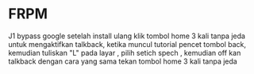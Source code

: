 # FRPM
J1 bypass google setelah install ulang
klik tombol home 3 kali tanpa jeda untuk mengaktifkan talkback, ketika muncul tutorial pencet tombol back, kemudian tuliskan "L" pada layar , pilih setich spech , kemudian off kan talkback dengan cara yang sama tekan tombol home 3 kali tanpa jeda
